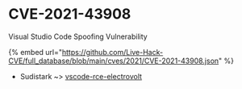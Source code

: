 # CVE-2021-43908

Visual Studio Code Spoofing Vulnerability

{% embed url="https://github.com/Live-Hack-CVE/full_database/blob/main/cves/2021/CVE-2021-43908.json" %}


* Sudistark ~> [vscode-rce-electrovolt](https://zeste.alice-snow.ru/2021/database/cve-2021-43908/vscode-rce-electrovolt-sudistark)